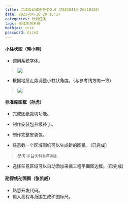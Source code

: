 ```yaml
---
title: 二维自动成图任务2.0（20210419-20210430）
date: 2021-04-18 20:15:17
categories: 计划任务
tags: 三维地测系统
mathjax: ture
password: dice2
---
```


#### 小柱状图（蒋小燕）
* 调用系统字体。
> ![](16187475320679.jpg)

* 根据地层走势调整小柱状角度。（与参考线方向一致）
> ![](16187474670862.jpg)


#### 标准库图框（孙虎）
* 完成图纸裁切功能。
* 制作安装包升级补丁。
* 制作完整安装包。

* 任意截一个区域图纸可以生成新的图纸。（已完成）
> 参考平台`复制选择功能`

* 选择任意区域可以自动添加采掘工程平面图边框。(已完成)
#### 勘探线剖面图（张凯威）
* 熟悉开发代码。
* 输入高程与范围生成矿图标尺。
